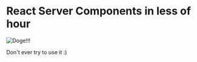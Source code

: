 # React Server Components in less of hour

![Doge!!!](https://playmon.ru/upload/avatars/1603691332_539.jpg)

Don't ever try to use it :)
